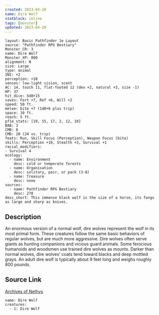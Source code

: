 ```yaml
---
created: 2023-04-28
name: Dire Wolf
statblock: inline
tags: [monster]
updated: 2023-04-28
---
```

```statblock
layout: Basic Pathfinder 1e Layout
source: "Pathfinder RPG Bestiary"
Monster_CR: 3
name: Dire Wolf
Monster_XP: 800
alignment: N
size: Large
type: animal
INI: +2
perception: +10
senses: low-light vision, scent
AC: 14, touch 11, flat-footed 12 (dex +2, natural +3, size -1)
HP: 37
hit_dice: 5d8+15
saves: Fort +7, Ref +6, Will +2
speed: 50 ft.
melee: bite +7 (1d8+6 plus trip)
space: 10 ft.
reach: 5 ft.
pf1e_stats: [19, 15, 17, 2, 12, 10]
BAB: 3
CMB: 8
CMD: 20 (24 vs. trip)
feats: Run, Skill Focus (Perception), Weapon Focus (bite)
skills: Perception +10, Stealth +3, Survival +1
racial_modifiers:
- Survival 4
ecology:
  - name: Environment
    desc: cold or temperate forests
  - name: Organisation
    desc: solitary, pair, or pack (3-8)
  - name: Treasure
    desc: none
sources:
  - name: Pathfinder RPG Bestiary
    desc: 278
desc_short: This immense black wolf is the size of a horse, its fangs as large and sharp as knives.
```
## Description
An enormous version of a normal wolf, dire wolves represent the wolf in its most primal form. These creatures follow the same basic behaviors of regular wolves, but are much more aggressive. Dire wolves often serve giants as hunting companions and vicious guard animals. Some ferocious humanoids and woodsmen use trained dire wolves as mounts. Darker than normal wolves, dire wolves’ coats tend toward blacks and deep mottled grays. An adult dire wolf is typically about 9 feet long and weighs roughly 800 pounds.
## Source Link
[Archives of Nethys](https://aonprd.com/MonsterDisplay.aspx?ItemName=Dire%20Wolf)
```encounter-table
name: Dire Wolf
creatures:
  - 1: Dire Wolf
```
